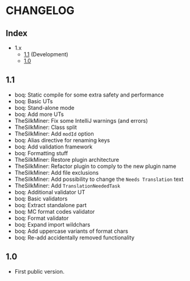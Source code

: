 # CHANGELOG

## Index
- 1.x
  - [1.1](https://github.com/TheSilkMiner/Translation-Check-Plugin/blob/master/CHANGELOG.md#1.1) (Development)
  - [1.0](https://github.com/TheSilkMiner/Translation-Check-Plugin/blob/master/CHANGELOG.md#1.0)

## 1.1

* boq: Static compile for some extra safety and performance
* boq: Basic UTs
* boq: Stand-alone mode
* boq: Add more UTs
* TheSilkMiner: Fix some IntelliJ warnings (and errors)
* TheSilkMiner: Class split
* TheSilkMiner: Add `modId` option
* boq: Alias directive for renaming keys
* boq: Add validation framework
* boq: Formatting stuff
* TheSilkMiner: Restore plugin architecture
* TheSilkMiner: Refactor plugin to comply to the new plugin name
* TheSilkMiner: Add file exclusions
* TheSilkMiner: Add possibility to change the `Needs Translation` text
* TheSilkMiner: Add `TranslationNeededTask`
* boq: Additional validator UT
* boq: Basic validators
* boq: Extract standalone part
* boq: MC format codes validator
* boq: Format validator
* boq: Expand import wildchars
* boq: Add uppercase variants of format chars
* boq: Re-add accidentally removed functionality

## 1.0

* First public version.
